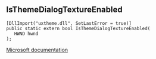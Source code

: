 ## IsThemeDialogTextureEnabled

```
[DllImport("uxtheme.dll", SetLastError = true)]
public static extern bool IsThemeDialogTextureEnabled(
   HWND hwnd
);
```

[Microsoft documentation](https://docs.microsoft.com/en-us/windows/win32/api/uxtheme/nf-uxtheme-isthemedialogtextureenabled)
